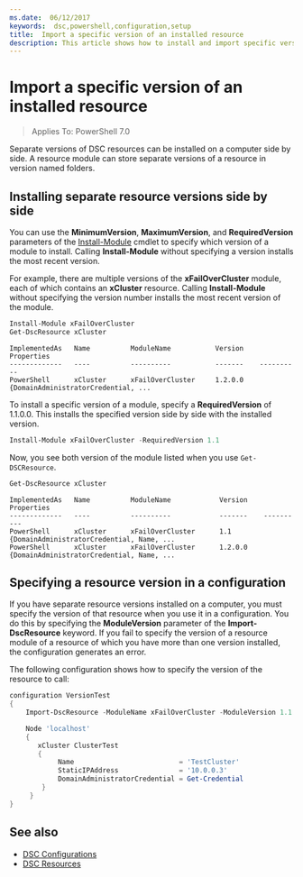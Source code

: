 ```yaml
---
ms.date:  06/12/2017
keywords:  dsc,powershell,configuration,setup
title:  Import a specific version of an installed resource
description: This article shows how to install and import specific versions of resource modules into your configurations.
---
```


# Import a specific version of an installed resource

> Applies To: PowerShell 7.0

Separate versions of DSC resources can be installed on a computer side by side. A resource module
can store separate versions of a resource in version named folders.

## Installing separate resource versions side by side

You can use the **MinimumVersion**, **MaximumVersion**, and **RequiredVersion** parameters of the
[Install-Module](/powershell/module/PowershellGet/Install-Module) cmdlet to specify which version of
a module to install. Calling **Install-Module** without specifying a version installs the most
recent version.

For example, there are multiple versions of the **xFailOverCluster** module, each of which contains
an **xCluster** resource. Calling **Install-Module** without specifying the version number installs
the most recent version of the module.

```powershell
Install-Module xFailOverCluster
Get-DscResource xCluster
```

```Output
ImplementedAs   Name          ModuleName           Version    Properties
-------------   ----          ----------           -------    ----------
PowerShell      xCluster      xFailOverCluster     1.2.0.0    {DomainAdministratorCredential, ...
```

To install a specific version of a module, specify a **RequiredVersion** of 1.1.0.0. This installs
the specified version side by side with the installed version.

```powershell
Install-Module xFailOverCluster -RequiredVersion 1.1
```

Now, you see both version of the module listed when you use `Get-DSCResource`.

```powershell
Get-DscResource xCluster
```

```Output
ImplementedAs   Name          ModuleName            Version    Properties
-------------   ----          ----------            -------    ----------
PowerShell      xCluster      xFailOverCluster      1.1        {DomainAdministratorCredential, Name, ...
PowerShell      xCluster      xFailOverCluster      1.2.0.0    {DomainAdministratorCredential, Name, ...
```

## Specifying a resource version in a configuration

If you have separate resource versions installed on a computer, you must specify the version of that
resource when you use it in a configuration. You do this by specifying the **ModuleVersion**
parameter of the **Import-DscResource** keyword. If you fail to specify the version of a resource
module of a resource of which you have more than one version installed, the configuration generates
an error.

The following configuration shows how to specify the version of the resource to call:

```powershell
configuration VersionTest
{
    Import-DscResource -ModuleName xFailOverCluster -ModuleVersion 1.1

    Node 'localhost'
    {
       xCluster ClusterTest
       {
            Name                          = 'TestCluster'
            StaticIPAddress               = '10.0.0.3'
            DomainAdministratorCredential = Get-Credential
        }
     }
}
```

## See also

- [DSC Configurations](configurations.md)
- [DSC Resources](../resources/resources.md)
